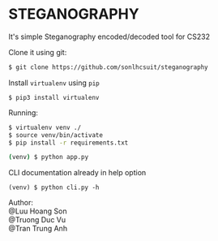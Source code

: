 # STEGANOGRAPHY

It's simple Steganography encoded/decoded tool for CS232

Clone it using git:
```sh
$ git clone https://github.com/sonlhcsuit/steganography
```
Install `virtualenv` using `pip`
```shell
$ pip3 install virtualenv
```
Running:
```sh
$ virtualenv venv ./
$ source venv/bin/activate
$ pip install -r requirements.txt

```

```sh
(venv) $ python app.py
```

CLI documentation already in help option
```shell
(venv) $ python cli.py -h
```
Author:   
@Luu Hoang Son  
@Truong Duc Vu  
@Tran Trung Anh   

